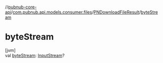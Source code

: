 //[pubnub-core-api](../../../index.md)/[com.pubnub.api.models.consumer.files](../index.md)/[PNDownloadFileResult](index.md)/[byteStream](byte-stream.md)

# byteStream

[jvm]\
val [byteStream](byte-stream.md): [InputStream](https://docs.oracle.com/javase/8/docs/api/java/io/InputStream.html)?
